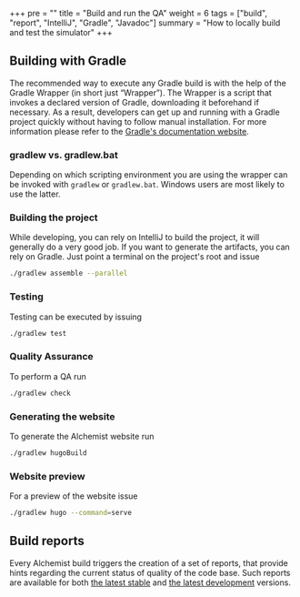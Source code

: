 +++
pre = ""
title = "Build and run the QA"
weight = 6
tags = ["build", "report", "IntelliJ", "Gradle", "Javadoc"]
summary = "How to locally build and test the simulator"
+++
## Building with Gradle
The recommended way to execute any Gradle build is with the help of the Gradle
Wrapper (in short just “Wrapper”). The Wrapper is a script that invokes a declared
version of Gradle, downloading it beforehand if necessary. As a result, developers
can get up and running with a Gradle project quickly without having to follow manual
installation. For more information please refer to the [Gradle's documentation website](https://docs.gradle.org/current/userguide/gradle_wrapper.html).
### gradlew vs. gradlew.bat
Depending on which scripting environment you are using the wrapper can be invoked with
`gradlew` or `gradlew.bat`. Windows users are most likely to use the latter.

### Building the project
While developing, you can rely on IntelliJ to build the project, it will generally do a very good job.
If you want to generate the artifacts, you can rely on Gradle. Just point a terminal on the project's root and issue

```bash
./gradlew assemble --parallel
```

### Testing
Testing can be executed by issuing
```bash
./gradlew test
```

### Quality Assurance
To perform a QA run
```bash
./gradlew check
```

### Generating the website
To generate the Alchemist website run
```bash
./gradlew hugoBuild
```
### Website preview
For a preview of the website issue
```bash
./gradlew hugo --command=serve
```

## Build reports
Every Alchemist build triggers the creation of a set of reports, that provide hints regarding the current status of 
quality of the code base. Such reports are available for both [the latest stable][reports] and 
[the latest development][reports-unstable] versions.

[reports-unstable]: http://alchemist-unstable-reports.surge.sh/build/reports/buildDashboard/
[reports]: http://alchemist-reports.surge.sh/build/reports/buildDashboard/